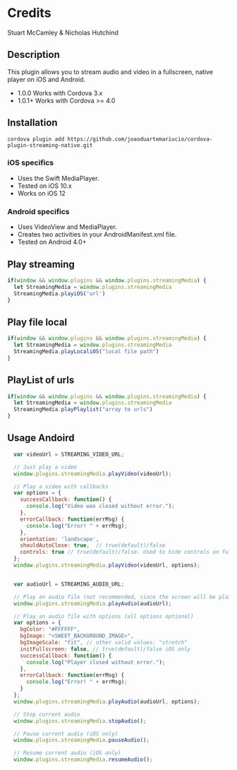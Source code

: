 # Credits

Stuart McCamley & Nicholas Hutchind 

## Description

This plugin allows you to stream audio and video in a fullscreen, native player on iOS and Android.

* 1.0.0 Works with Cordova 3.x
* 1.0.1+ Works with Cordova >= 4.0

## Installation

```
cordova plugin add https://github.com/joaoduartemariucio/cordova-plugin-streaming-native.git
```

### iOS specifics
* Uses the Swift MediaPlayer.
* Tested on iOS 10.x
* Works on iOS 12

### Android specifics
* Uses VideoView and MediaPlayer.
* Creates two activities in your AndroidManifest.xml file.
* Tested on Android 4.0+

## Play streaming
```javascript
if(window && window.plugins && window.plugins.streamingMedia) {
  let StreamingMedia = window.plugins.streamingMedia
  StreamingMedia.playiOS('url')
}
```
## Play file local
```javascript
if(window && window.plugins && window.plugins.streamingMedia) {
  let StreamingMedia = window.plugins.streamingMedia
  StreamingMedia.playLocaliOS("local file path")
}
```
## PlayList of urls
```javascript
if(window && window.plugins && window.plugins.streamingMedia) {
  let StreamingMedia = window.plugins.streamingMedia
  StreamingMedia.playPlaylist("array to urls")
}
```

## Usage Andoird

```javascript
  var videoUrl = STREAMING_VIDEO_URL;

  // Just play a video
  window.plugins.streamingMedia.playVideo(videoUrl);

  // Play a video with callbacks
  var options = {
    successCallback: function() {
      console.log("Video was closed without error.");
    },
    errorCallback: function(errMsg) {
      console.log("Error! " + errMsg);
    },
    orientation: 'landscape',
    shouldAutoClose: true,  // true(default)/false
    controls: true // true(default)/false. Used to hide controls on fullscreen
  };
  window.plugins.streamingMedia.playVideo(videoUrl, options);


  var audioUrl = STREAMING_AUDIO_URL;

  // Play an audio file (not recommended, since the screen will be plain black)
  window.plugins.streamingMedia.playAudio(audioUrl);

  // Play an audio file with options (all options optional)
  var options = {
    bgColor: "#FFFFFF",
    bgImage: "<SWEET_BACKGROUND_IMAGE>",
    bgImageScale: "fit", // other valid values: "stretch"
    initFullscreen: false, // true(default)/false iOS only
    successCallback: function() {
      console.log("Player closed without error.");
    },
    errorCallback: function(errMsg) {
      console.log("Error! " + errMsg);
    }
  };
  window.plugins.streamingMedia.playAudio(audioUrl, options);

  // Stop current audio
  window.plugins.streamingMedia.stopAudio();

  // Pause current audio (iOS only)
  window.plugins.streamingMedia.pauseAudio();

  // Resume current audio (iOS only)
  window.plugins.streamingMedia.resumeAudio();  

```
